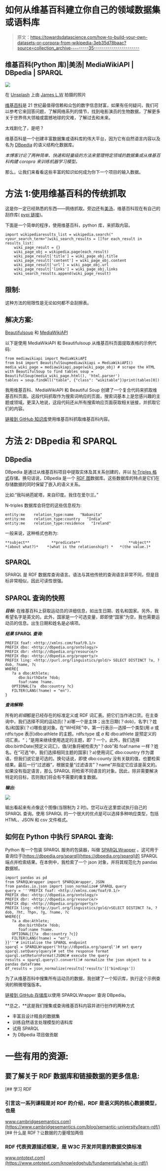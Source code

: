 # 如何从维基百科建立你自己的领域数据集或语料库

> 原文：<https://towardsdatascience.com/how-to-build-your-own-datasets-or-corpora-from-wikipedia-3eb35d78baac?source=collection_archive---------35----------------------->

## 维基百科(Python 库)|美汤| MediaWikiAPI | DBpedia | SPARQL

![](img/c398d9d383d4e232254e03ada3c2496b.png)

在 [Unsplash](https://unsplash.com?utm_source=medium&utm_medium=referral) 上由 [James L.W](https://unsplash.com/@fragilejames?utm_source=medium&utm_medium=referral) 拍摄的照片

[维基百科](https://www.wikipedia.org/)是 21 世纪最值得信赖和众包的数字信息财富，如果有任何疑问，我们可以参考它来回答问题，了解网络系列的情节，找到电影演员的生物数据，了解更多关于世界伟大领袖或震撼地球的灾难，了解过去和未来。

太戏剧化了，是吧？

维基百科是一个创建丰富数据集或语料库的伟大平台，因为它有自然语言内容以及名为 [DBpedia](https://wiki.dbpedia.org/) 的语义结构化数据库。

*本博客讨论了两种简单、快速和轻量级的方法来管理特定领域的数据集或从维基百科构建 coropra 来训练机器学习模型。*

那么，让我们来看看这些丰富的知识如何成为你下一个项目的输入数据。

# 方法 1:使用维基百科的传统抓取

这是你一定已经熟悉的东西——网络抓取。旁边还有[美汤](https://pypi.org/project/beautifulsoup4/)，维基百科现在有自己的刮痧库( [pypi 链接](https://pypi.org/project/wikipedia/))。

下面是一个简单的程序，使用维基百科，python 库，来抓取内容。

```
import wikipediaresults_list = wikipedia.search("<your_search_term>")wiki_search_results = []for each_result in results_list:
    wiki_page_result = {}
    wiki_page_obj = wikipedia.page(each_result)
    wiki_page_result['title'] = wiki_page_obj.title
    wiki_page_result['content'] = wiki_page_obj.content
    wiki_page_result['url'] = wiki_page_obj.url
    wiki_page_result['links'] = wiki_page_obj.links
    wiki_search_results.append(wiki_page_result)
```

## 限制:

这种方法的局限性是无论如何都不会刮擦表。

## 解决方案:

[Beautifulsoup](https://pypi.org/project/beautifulsoup4/) 和 [MediaWikiAPI](https://pypi.org/project/mediawikiapi/)

以下是使用 MediaWikiAPI 和 Beautifulsoup 从维基百科页面提取表格的示例代码:

```
from mediawikiapi import MediaWikiAPI
from bs4 import BeautifulSoupmediawikiapi = MediaWikiAPI()    
media_wiki_page = mediawikiapi.page(wiki_page_obj) # scrape the HTML with BeautifulSoup to find tables soup = BeautifulSoup(media_wiki_page.html(), 'html.parser')    
tables = soup.findAll("table", {"class": "wikitable"})print(tables[0])
```

我用维基百科、MediaWikiAPI 和 Beautiful Soup 创建了一个复合代码来抓取维基百科页面。这段代码抓取作为搜索词响应的页面，搜索词基本上是您感兴趣的主题或领域。更深入地说，这段代码还从所有搜索响应页面获取相关链接，并抓取它们的内容。

[链接到 GitHub 知识库](https://github.com/royn5618/Corpus_Builder_Wikipedia)使用维基百科抓取维基百科内容。

# 方法 2: DBpedia 和 SPARQL

## DBpedia

DBpedia 是通过从维基百科项目中提取实体及其关系创建的，并以 [N-Triples 格式](https://en.wikipedia.org/wiki/N-Triples)存储。换句话说，DBpedia 是一个 [RDF 图](https://www.w3.org/RDF/)数据库。这些数据库的特点是它们在存储数据的同时保留了嵌入的语义关系。

比如:“我叫纳芭妮塔，来自印度。我住在爱尔兰。”

N-triples 数据库会将您的这些信息视为:

```
entity:me    relation_type:name   "Nabanita"
entity:me    relation_type:country   "India"
entity:me    relation_type:residence   "Ireland"
```

一般来说，这种格式也称为:

```
**subject**          **predicate**                      **object**
*(about what?)*    *(what is the relationship?) *   *(the value.)*
```

## SPARQL

SPARQL 是 RDF 数据库查询语言。语法与其他传统的查询语言非常不同，但是目标非常相似，因此可读性很强。

## **SPARQL 查询的快照**

***目标:*** 在维基百科上获取运动员的详细信息，如出生日期、姓名和国家。另外，我希望名字是英文的。此外，国家是一个可选变量，即即使“国家”为空，我也需要运动员的信息。出生日期和姓名是必填项。

***结果 SPARQL 查询:***

```
PREFIX foaf: <http://xmlns.com/foaf/0.1/>    
PREFIX dbo: <http://dbpedia.org/ontology/>    
PREFIX dbr: <http://dbpedia.org/resource/>    
PREFIX dbp: <http://dbpedia.org/property/>    
PREFIX ling: <http://purl.org/linguistics/gold/> SELECT DISTINCT ?a, ?dob, ?name, ?c    
WHERE{
   ?a a dbo:Athlete; 
      dbo:birthDate ?dob;
      foaf:name ?name.    
   OPTIONAL{?a  dbo:country ?c}    
   FILTER(LANG(?name) = "en").    
} 
```

***查询解释:***

所有的*前缀*都是已经存在的标准定义或 RDF 词汇表。把它们当作进口货。在主查询中，我们选择不同的运动员(？a)哪一个是主体；出生日期(？dob)，名字(？姓名)和国家(？c)哪些是对象。在“WHERE”中，第一行表示—选择一个类型(用 *a* 或 rdfs:type 表示)dbo:athlete 的主题。rdfs:type 或 *a* 和 dbo:athlete 是预定义的词汇表。“；”是用来继续使用选定的主题，即'？一个。此外，我们选择 dbo:birthDate(预定义词汇)，值/对象将被检索为“？dob”和 foaf:name 一样？姓名。在“可选”中，我们选择相同主题的国家(？a)使用词汇 dbo:country 作为谓语，但我们说它是可选的。换句话说，即使 dbo:county 没有关联的值，也要检索结果。最后一行“过滤器”，根据变量“过滤语言”？name”并指定它应该是英文的。如果没有指定语言，那么 SPARQL 将检索不同语言的对象。因此，除非需要解决特定的目标，否则我们将会有不需要的重复数据。

***输出:***

![](img/2c603299089d12a7c40b807e406028ba.png)

输出看起来有点像这个图像(当限制为 2 时)。您可以在这里尝试执行自己的 SPARQL 查询。使用 SPARQL 的一个很大的优点是可以选择多种响应类型，包括 HTML、JSON 和 csv 文件格式。

## 如何在 Python 中执行 SPARQL 查询:

Python 有一个包装 SPARQL 服务的包装器，叫做 [SPARQLWrapper](https://pypi.org/project/SPARQLWrapper/) 。这可用于查询位于[https://dbpedia.org/sparql](https://dbpedia.org/sparql)的 SPARQL 端点并检索结果。在本例中，我检索了一个 json 对象，并将其规范化为 pandas 数据帧。

```
import pandas as pd
from SPARQLWrapper import SPARQLWrapper, JSON
from pandas.io.json import json_normalize# SPARQL query
query = '''PREFIX foaf: <http://xmlns.com/foaf/0.1/>    
PREFIX dbo: <http://dbpedia.org/ontology/>    
PREFIX dbr: <http://dbpedia.org/resource/>    
PREFIX dbp: <http://dbpedia.org/property/>    
PREFIX ling: <http://purl.org/linguistics/gold/>SELECT DISTINCT ?a, ?dob, ?ht, ?hpn, ?g, ?name, ?c    
WHERE{{
   ?a a dbo:Athlete; 
      dbo:birthDate ?dob;
      foaf:name ?name.    
   OPTIONAL{{?a  dbo:country ?c}}    
   FILTER(LANG(?name) = "en").    
}}'''# initialise the SPARQL endpoint
sparql = SPARQLWrapper('http://dbpedia.org/sparql')# set query
sparql.setQuery(query)# set the response format
sparql.setReturnFormat(JSON)# execute the query
results = sparql.query().convert()# normalize the json object to a pandas dataframe
df_results = json_normalize(results['results']['bindings'])
```

为了从维基百科中搜集所有运动员的数据，我创建了一个知识库，执行这个示例查询的稍微增强版本。

[链接到 GitHub 存储库](https://github.com/royn5618/DBPedia-Data-Scraping-using-Python)以使用 SPARQLWrapper 查询 DBpedia。

**总之，**这是我们搜集或查询维基百科内容并进行创作的两种方式

*   丰富且设计精良的数据集
*   训练自然语言处理模型的语料库
*   试用 SPARQL
*   为 DBpedia 项目做贡献

# 一些有用的资源:

## 要了解关于 RDF 数据库和链接数据的更多信息:

[](https://www.cambridgesemantics.com/blog/semantic-university/learn-rdf/) [## 学习 RDF

### 引言这一系列课程是对 RDF 的介绍，RDF 是语义网的核心数据模型，也是

www.cambridgesemantics.com](https://www.cambridgesemantics.com/blog/semantic-university/learn-rdf/) [](https://www.ontotext.com/knowledgehub/fundamentals/what-is-rdf/) [## 什么是 RDF？让数据的力量增加两倍

### RDF 代表资源描述框架，是 W3C 开发并同意的数据交换标准

www.ontotext.com](https://www.ontotext.com/knowledgehub/fundamentals/what-is-rdf/)